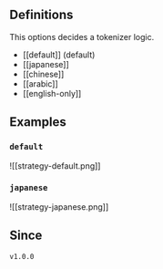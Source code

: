 ## Definitions

This options decides a tokenizer logic.

- [[default]] (default)
- [[japanese]]
- [[chinese]]
- [[arabic]]
- [[english-only]]
	
## Examples

### `default`

![[strategy-default.png]]

### `japanese`

![[strategy-japanese.png]]

## Since

`v1.0.0`
